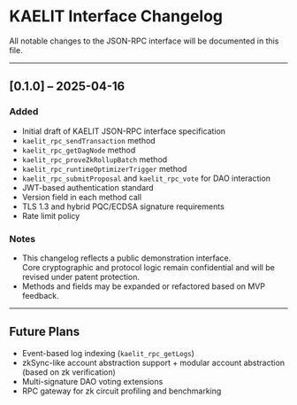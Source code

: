 # KAELIT Interface Changelog

All notable changes to the JSON-RPC interface will be documented in this file.

---

## [0.1.0] – 2025-04-16

### Added
- Initial draft of KAELIT JSON-RPC interface specification
- `kaelit_rpc_sendTransaction` method
- `kaelit_rpc_getDagNode` method
- `kaelit_rpc_proveZkRollupBatch` method
- `kaelit_rpc_runtimeOptimizerTrigger` method
- `kaelit_rpc_submitProposal` and `kaelit_rpc_vote` for DAO interaction
- JWT-based authentication standard
- Version field in each method call
- TLS 1.3 and hybrid PQC/ECDSA signature requirements
- Rate limit policy

### Notes
- This changelog reflects a public demonstration interface.  
  Core cryptographic and protocol logic remain confidential and will be revised under patent protection.
- Methods and fields may be expanded or refactored based on MVP feedback.

---

## Future Plans

- Event-based log indexing (`kaelit_rpc_getLogs`)
- zkSync-like account abstraction support + modular account abstraction (based on zk verification)
- Multi-signature DAO voting extensions
- RPC gateway for zk circuit profiling and benchmarking
